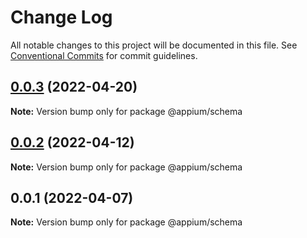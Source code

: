 # Change Log

All notable changes to this project will be documented in this file.
See [Conventional Commits](https://conventionalcommits.org) for commit guidelines.

## [0.0.3](https://github.com/appium/appium/compare/@appium/schema@0.0.2...@appium/schema@0.0.3) (2022-04-20)

**Note:** Version bump only for package @appium/schema





## [0.0.2](https://github.com/appium/appium/compare/@appium/schema@0.0.1...@appium/schema@0.0.2) (2022-04-12)

**Note:** Version bump only for package @appium/schema





## 0.0.1 (2022-04-07)

**Note:** Version bump only for package @appium/schema
